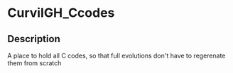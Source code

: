 # CurviIGH_Ccodes


## Description
A place to hold all C codes, so that full evolutions don't have to regerenate them from scratch

<!-- 
## Project status
Currently in preliminary stages, setting up repo, directories, etc. -->
